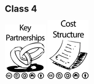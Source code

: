 # Class 4

![Key Partners](./Key-Partnerships-Inline-Sized.png "Key Partners")
![Cost Structure](./Cost-Structure-Inline.png "Costs")